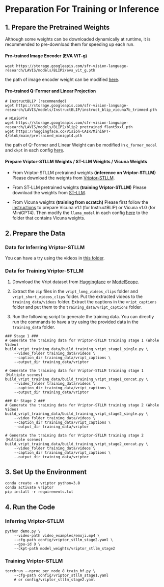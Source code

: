 # Preparation For Training or Inference

## 1. Prepare the Pretrained Weights
Although some weights can be downloaded dynamically at runtime, it is recommended to pre-download them for speeding up each run.

#### Pre-trained Image Encoder (EVA ViT-g)
```
wget https://storage.googleapis.com/sfr-vision-language-research/LAVIS/models/BLIP2/eva_vit_g.pth
```
the path of image encoder weight can be modified [here](stllm/models/eva_vit.py#L433).

#### Pre-trained Q-Former and Linear Projection
```
# InstructBLIP (recommended)
wget https://storage.googleapis.com/sfr-vision-language-research/LAVIS/models/InstructBLIP/instruct_blip_vicuna7b_trimmed.pth
```
```
# MiniGPT4
wget https://storage.googleapis.com/sfr-vision-language-research/LAVIS/models/BLIP2/blip2_pretrained_flant5xxl.pth
wget https://huggingface.co/Vision-CAIR/MiniGPT-4/blob/main/pretrained_minigpt4.pth
```
the path of Q-Former and Linear Weight can be modified in `q_former_model` and `ckpt` in each config [here](config).

#### Prepare Vriptor-STLLM Weights / ST-LLM Weights / Vicuna Weights
- From Vriptor-STLLM pretrained weights **(inference on Vriptor-STLLM)**
Please download the weights from [Vriptor-STLLM](https://huggingface.co/Mutonix/Vriptor-STLLM).

- From ST-LLM pretrained weights **(training Vriptor-STLLM)**
Please download the weights from [ST-LLM](https://huggingface.co/farewellthree/ST_LLM_weight/tree/main/conversation_weight).

- From Vicuna weights **(training from scratch)**
Please first follow the [instructions](https://github.com/lm-sys/FastChat) to prepare Vicuna v1.1 (for InstructBLIP) or Vicuna v1.0 (for MiniGPT4). 
Then modify the ```llama_model``` in each config [here](config) to the folder that contains Vicuna weights.


## 2. Prepare the Data 
### Data for Inferring Vriptor-STLLM
You can have a try using the videos in [this folder](https://github.com/mutonix/Vript/tree/main/vriptor/video_examples).

### Data for Training Vriptor-STLLM
1. Download the Vript dataset from [Huggingface](https://huggingface.co/datasets/Mutonix/Vript) or [ModelScope](https://modelscope.cn/datasets/mutonix/Vript).

2. Extract the `zip` files in the `vript_long_videos_clips` folder and `vript_short_videos_clips` folder. Put the extracted videos to the `training_data/videos` folder. Extract the captions in the `vript_captions` folder and put them to the `training_data/vript_captions` folder.

3. Run the following script to generate the training data. You can directly run the commands to have a try using the provided data in the `training_data` folder.
```
### Stage 1 ###
# Generate the training data for Vriptor-STLLM training stage 1 (Whole Video)
build_vript_training_data/build_training_vript_stage1_single.py \
    --video_folder training_data/videos \
    --caption_dir training_data/vript_captions \
    --output_dir training_data/vriptor

# Generate the training data for Vriptor-STLLM training stage 1 (Multiple scenes)
build_vript_training_data/build_training_vript_stage1_concat.py \
    --video_folder training_data/videos \
    --caption_dir training_data/vript_captions \
    --output_dir training_data/vriptor

### Or Stage 2 ###
# Generate the training data for Vriptor-STLLM training stage 2 (Whole Video)
build_vript_training_data/build_training_vript_stage2_single.py \
    --video_folder training_data/videos \
    --caption_dir training_data/vript_captions \
    --output_dir training_data/vriptor

# Generate the training data for Vriptor-STLLM training stage 2 (Multiple scenes)
build_vript_training_data/build_training_vript_stage2_concat.py \
    --video_folder training_data/videos \
    --caption_dir training_data/vript_captions \
    --output_dir training_data/vriptor
```

## 3. Set Up the Environment
```
conda create -n vriptor python=3.8
conda activate vriptor
pip install -r requirements.txt
```

## 4. Run the Code
### Inferring Vriptor-STLLM
```
python demo.py \
    --video-path video_examples/emoji.mp4 \
    --cfg-path config/vriptor_stllm_stage2.yaml \
    --gpu-id 0 \
    --ckpt-path model_weights/vriptor_stllm_stage2 
```

### Training Vriptor-STLLM
```
torchrun --nproc_per_node 8 train_hf.py \
    --cfg-path config/vriptor_stllm_stage1.yaml 
    # or config/vriptor_stllm_stage2.yaml
```

